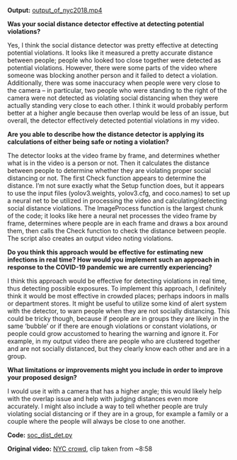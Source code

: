 **Output:** [output_of_nyc2018.mp4](https://github.com/natallzl/data310/blob/main/output_of_nyc2018.mp4)

**Was your social distance detector effective at detecting potential violations?** 

Yes, I think the social distance detector was pretty effective at detecting potential violations. It looks like it measured a pretty accurate distance between people; people who looked too close together were detected as potential violations. However, there were some parts of the video where someone was blocking another person and it failed to detect a violation. Additionally, there was some inaccuracy when people were very close to the camera – in particular, two people who were standing to the right of the camera were not detected as violating social distancing when they were actually standing very close to each other. I think it would probably perform better at a higher angle because then overlap would be less of an issue, but overall, the detector effectively detected potential violations in my video. 


**Are you able to describe how the distance detector is applying its calculations of either being safe or noting a violation?**

The detector looks at the video frame by frame, and determines whether what is in the video is a person or not. Then it calculates the distance between people to determine whether they are violating proper social distancing or not. The first Check function appears to determine the distance. I’m not sure exactly what the Setup function does, but it appears to use the input files (yolov3.weights, yolov3.cfg, and coco.names) to set up a neural net to be utilized in processing the video and calculating/detecting social distance violations. The ImageProcess function is the largest chunk of the code; it looks like here a neural net processes the video frame by frame, determines where people are in each frame and draws a box around them, then calls the Check function to check the distance between people. The script also creates an output video noting violations.


**Do you think this approach would be effective for estimating new infections in real time? How would you implement such an approach in response to the COVID-19 pandemic we are currently experiencing?**

I think this approach would be effective for detecting violations in real time, thus detecting possible exposures. To implement this approach, I definitely think it would be most effective in crowded places; perhaps indoors in malls or department stores. It might be useful to utilize some kind of alert system with the detector, to warn people when they are not socially distancing. This could be tricky though, because if people are in groups they are likely in the same ‘bubble’ or if there are enough violations or constant violations, or people could grow accustomed to hearing the warning and ignore it. For example, in my output video there are people who are clustered together and are not socially distanced, but they clearly know each other and are in a group.


**What limitations or improvements might you include in order to improve your proposed design?**

I would use it with a camera that has a higher angle; this would likely help with the overlap issue and help with judging distances even more accurately. I might also include a way to tell whether people are truly violating social distancing or if they are in a group, for example a family or a couple where the people will always be close to one another. 


**Code:** [soc_dist_det.py](https://github.com/natallzl/data310/blob/main/soc_dist_det.py)

**Original video:** [NYC crowd](https://www.youtube.com/watch?v=BOkXZg7XwSo), clip taken from ~8:58
